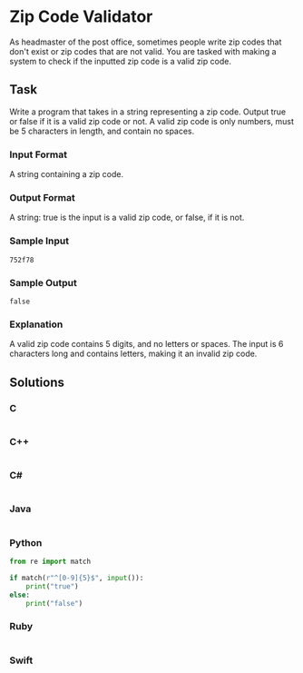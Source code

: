 # Zip Code Validator
As headmaster of the post office, sometimes people write zip codes that don't exist or zip codes that are not valid.
You are tasked with making a system to check if the inputted zip code is a valid zip code.
## Task
Write a program that takes in a string representing a zip code. Output true or false if it is a valid zip code or not. A valid zip code is only numbers, must be 5 characters in length, and contain no spaces.
### Input Format
A string containing a zip code.
### Output Format
A string: true is the input is a valid zip code, or false, if it is not.
### Sample Input
```
752f78
```
### Sample Output
```
false
```
### Explanation
A valid zip code contains 5 digits, and no letters or spaces. The input is 6 characters long and contains letters, making it an invalid zip code.
## Solutions
### C
```c
```
### C++
```cpp
```
### C#
```cs
```
### Java
```java
```
### Python
```python
from re import match

if match(r"^[0-9]{5}$", input()):
    print("true")
else:
    print("false")
```
### Ruby
```ruby
```
### Swift
```swift
```